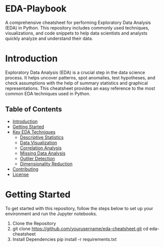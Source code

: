 # EDA-Playbook
A comprehensive cheatsheet for performing Exploratory Data Analysis (EDA) in Python. This repository includes commonly used techniques, visualizations, and code snippets to help data scientists and analysts quickly analyze and understand their data.
# Introduction
Exploratory Data Analysis (EDA) is a crucial step in the data science process. It helps uncover patterns, spot anomalies, test hypotheses, and check assumptions with the help of summary statistics and graphical representations. This cheatsheet provides an easy reference to the most common EDA techniques used in Python.
## Table of Contents
- [Introduction](#introduction)
- [Getting Started](#getting-started)
- [Key EDA Techniques](#key-eda-techniques)
  - [Descriptive Statistics](#descriptive-statistics)
  - [Data Visualization](#data-visualization)
  - [Correlation Analysis](#correlation-analysis)
  - [Missing Data Analysis](#missing-data-analysis)
  - [Outlier Detection](#outlier-detection)
  - [Dimensionality Reduction](#dimensionality-reduction)
- [Contributing](#contributing)
- [License](#license)
# Getting Started
To get started with this repository, follow the steps below to set up your environment and run the Jupyter notebooks.

1. Clone the Repository
2. git clone https://github.com/yourusername/eda-cheatsheet.git
   cd eda-cheatsheet
3. Install Dependencies
   pip install -r requirements.txt

